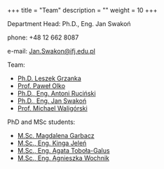 +++
title = "Team"
description = ""
weight = 10
+++

Department Head: Ph.D., Eng. Jan Swakoń

phone: +48 12 662 8087

e-mail: Jan.Swakon@ifj.edu.pl


Team:

  * [Ph.D. Leszek Grzanka](https://www.ifj.edu.pl/phone/ed_person.php?id=141&lang=en)
  * [Prof. Paweł Olko](https://www.ifj.edu.pl/phone/ed_person.php?id=382&lang=en)
  * [Ph.D., Eng. Antoni Ruciński](https://www.ifj.edu.pl/phone/ed_person.php?id=887&lang=en)
  * [Ph.D., Eng. Jan Swakoń](https://www.ifj.edu.pl/phone/ed_person.php?id=497&lang=en)
  * [Prof. Michael Waligórski](https://www.ifj.edu.pl/phone/ed_person.php?id=548&lang=en)


PhD and MSc students:

  * [M.Sc. Magdalena Garbacz](https://www.ifj.edu.pl/phone/ed_person.php?id=926&lang=en)
  * [M.Sc., Eng. Kinga Jeleń](https://www.ifj.edu.pl/phone/ed_person.php?id=924&ng=en)
  * [M.Sc., Eng. Agata Toboła-Galus](https://www.ifj.edu.pl/phone/ed_person.php?id=833&lang=en)
  * [M.Sc., Eng. Agnieszka Wochnik](https://www.ifj.edu.pl/phone/ed_person.php?id=925&lang=en)